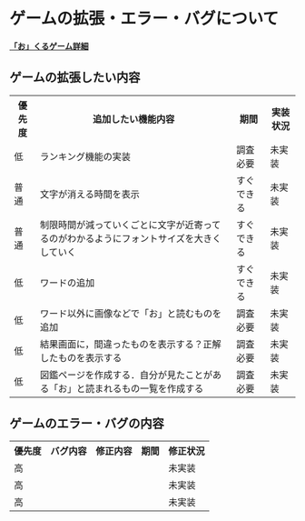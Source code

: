 # ゲームの拡張・エラー・バグについて

#### [「お」くるゲーム詳細](okuru_detail.md)

## ゲームの拡張したい内容

<table>
	<tr>
		<th>優先度</th>
		<th>追加したい機能内容</th>
		<th>期間</th>
		<th>実装状況</th>
	</tr>
	<tr>
		<td class="word-low">低</td>
		<td>ランキング機能の実装</td>
		<td>調査必要</td>
		<td>未実装</td>
	</tr>
	<tr>
		<td class="word-normal">普通</td>
		<td>文字が消える時間を表示</td>
		<td>すぐできる</td>
		<td>未実装</td>
	</tr>
	<tr>
		<td class="word-normal">普通</td>
		<td>制限時間が減っていくごとに文字が近寄ってるのがわかるようにフォントサイズを大きくしていく</td>
		<td>すぐできる</td>
		<td>未実装</td>
	</tr>
	<tr>
		<td class="word-low">低</td>
		<td>ワードの追加</td>
		<td>すぐできる</td>
		<td>未実装</td>
	</tr>
	<tr>
		<td class="word-low">低</td>
		<td>ワード以外に画像などで「お」と読むものを追加</td>
		<td>調査必要</td>
		<td>未実装</td>
	</tr>
	<tr>
		<td class="word-low">低</td>
		<td>結果画面に，間違ったものを表示する？正解したものを表示する</td>
		<td>調査必要</td>
		<td>未実装</td>
	</tr>
	<tr>
		<td class="word-low">低</td>
		<td>図鑑ページを作成する．自分が見たことがある「お」と読まれるもの一覧を作成する</td>
		<td>調査必要</td>
		<td>未実装</td>
	</tr>
</table>

## ゲームのエラー・バグの内容

<table>
	<tr>
		<th>優先度</th>
		<th>バグ内容</th>
		<th>修正内容</th>
		<th>期間</th>
		<th>修正状況</th>
	</tr>
	<tr>
		<td class="word-high">高</td>
		<td></td>
		<td></td>
		<td></td>
		<td>未実装</td>
	</tr>
	<tr>
		<td class="word-high">高</td>
		<td></td>
		<td></td>
		<td></td>
		<td>未実装</td>
	</tr>
	<tr>
		<td class="word-high">高</td>
		<td></td>
		<td></td>
		<td></td>
		<td>未実装</td>
	</tr>
</table>
